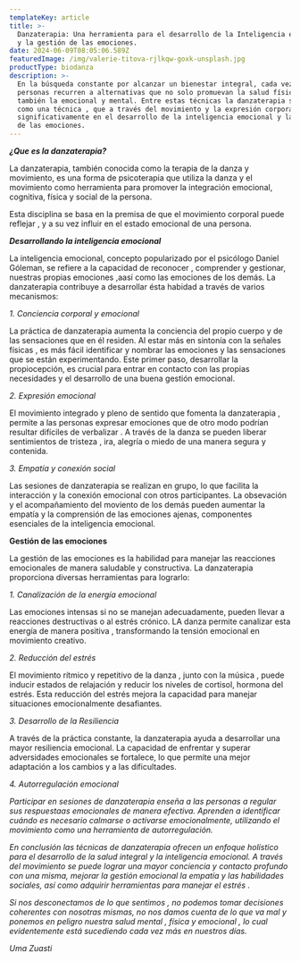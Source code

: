 ```yaml
---
templateKey: article
title: >-
  Danzaterapia: Una herramienta para el desarrollo de la Inteligencia emocional
  y la gestión de las emociones.
date: 2024-06-09T08:05:06.589Z
featuredImage: /img/valerie-titova-rjlkqw-goxk-unsplash.jpg
productType: biodanza
description: >-
  En la búsqueda constante por alcanzar un bienestar integral, cada vez más
  personas recurren a alternativas que no solo promuevan la salud física, sino
  también la emocional y mental. Entre estas técnicas la danzaterapia se destaca
  como una técnica , que a través del movimiento y la expresión corporal ayuda
  significativamente en el desarrollo de la inteligencia emocional y la gestión
  de las emociones.
---
```

**_¿Que es la danzaterapia?_**

La danzaterapia, también conocida como la terapia de la danza y movimiento, es una forma de psicoterapia que utiliza la danza y el movimiento como herramienta para promover  la integración emocional, cognitiva, física y social de la persona.

Esta disciplina se basa en la premisa de que el movimiento corporal puede reflejar , y a su vez influir en el estado emocional de una persona.

**_Desarrollando la inteligencia emocional_**

La inteligencia emocional, concepto popularizado por el psicólogo Daniel Góleman, se refiere a la capacidad de reconocer , comprender y gestionar, nuestras  propias emociones ,aasí como las emociones de los demás. La danzaterapia contribuye a desarrollar ésta habidad a través de varios mecanismos:

_1. Conciencia corporal y emocional_

La práctica de danzaterapia aumenta la conciencia  del propio cuerpo y de las sensaciones que en él  residen. Al estar más en sintonía con la señales físicas , es más fácil identificar y nombrar las emociones y las sensaciones  que se están experimentando. Este primer paso, desarrollar la propiocepción, es crucial para entrar en contacto con las propias necesidades y el desarrollo de una buena gestión emocional.

_2. Expresión emocional_

El movimiento integrado y pleno de sentido que fomenta la danzaterapia , permite a las personas expresar emociones que de otro modo podrían resultar difíciles de verbalizar . A través de la danza se pueden liberar sentimientos de tristeza , ira, alegría o miedo de una manera segura y contenida.

_3. Empatía y conexión social_

Las sesiones de danzaterapia se realizan en grupo, lo que facilita la interacción y la conexión emocional con otros participantes. La obsevación y el acompañamiento del moviento de los demás pueden aumentar la empatía y la comprensión de las emociones ajenas, componentes esenciales de la inteligencia emocional.

**Gestión de las emociones**

La gestión de las emociones es la habilidad para manejar las reacciones emocionales de manera saludable y constructiva. La danzaterapia proporciona diversas herramientas para lograrlo:

_1. Canalización de la energía emocional_

Las emociones intensas si no se manejan adecuadamente, pueden llevar a reacciones destructivas o al estrés crónico. LA danza permite canalizar esta energía de manera positiva , transformando la tensión emocional en movimiento creativo.

_2. Reducción del estrés_

El movimiento rítmico y repetitivo de la danza , junto con la música , puede inducir estados de relajación y reducir los niveles de cortisol, hormona del estrés. Esta reducción del estrés mejora la capacidad para manejar situaciones emocionalmente desafiantes.

_3. Desarrollo de la Resiliencia_

A través de la práctica constante, la danzaterapia ayuda a desarrollar una mayor resiliencia emocional. La capacidad de enfrentar y superar adversidades emocionales se fortalece, lo que permite una mejor adaptación a los cambios y a las dificultades.

_4. Autorregulación emocional_

_Participar en sesiones de danzaterapia enseña a las personas a regular sus respuestaas emocionales de manera efectiva. Aprenden a identificar cuándo es necesario calmarse o activarse emocionalmente, utilizando el movimiento como una herramienta de autorregulación._

_En conclusión las técnicas de danzaterapia ofrecen un enfoque holístico para el desarrollo de la salud integral y la inteligencia emocional. A través del movimiento se puede lograr una mayor conciencia y contacto profundo con una misma, mejorar la gestión emocional la empatía y las habilidades sociales, así como adquirir herramientas para manejar el estrés ._

_Si nos desconectamos de lo que sentimos , no podemos tomar decisiones coherentes con nosotras mismas, no nos damos cuenta de lo que va mal y ponemos en peligro nuestra salud mental , física  y emocional , lo cual evidentemente está sucediendo cada vez más en nuestros días._

_Uma Zuasti_
